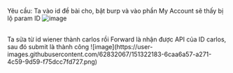 Yêu cầu: 
Ta vào id đề bài cho, bật burp và vào phần My Account sẽ thấy bị lộ param ID
![image](https://user-images.githubusercontent.com/62832067/151322999-4f4db22a-bb5d-4939-804c-5827dbed65e7.png)

<br>
Ta sửa từ id wiener thành carlos rồi Forward là nhận được API của ID carlos, sau đó submit là thành công
![image](https://user-images.githubusercontent.com/62832067/151322183-6caa6a57-a271-4c59-9d59-f75dcc7fd727.png)

